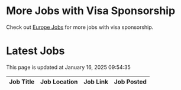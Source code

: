 # More Jobs with Visa Sponsorship

Check out [Europe Jobs](https://github.com/sureshparimi/europejobs#latest-jobs) for more jobs with visa sponsorship.

# Latest Jobs

This page is updated at January 16, 2025 09:54:35

| Job Title | Job Location | Job Link | Job Posted |
| --- | --- | --- | --- |
